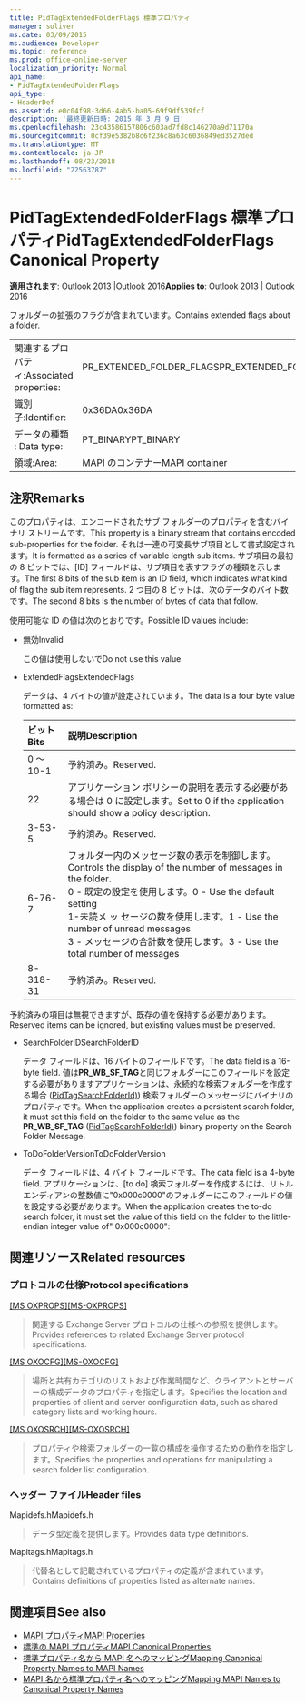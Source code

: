 ```yaml
---
title: PidTagExtendedFolderFlags 標準プロパティ
manager: soliver
ms.date: 03/09/2015
ms.audience: Developer
ms.topic: reference
ms.prod: office-online-server
localization_priority: Normal
api_name:
- PidTagExtendedFolderFlags
api_type:
- HeaderDef
ms.assetid: e0c04f98-3d66-4ab5-ba05-69f9df539fcf
description: '最終更新日時: 2015 年 3 月 9 日'
ms.openlocfilehash: 23c43586157806c603ad7fd8c146270a9d71170a
ms.sourcegitcommit: 0cf39e5382b8c6f236c8a63c6036849ed3527ded
ms.translationtype: MT
ms.contentlocale: ja-JP
ms.lasthandoff: 08/23/2018
ms.locfileid: "22563787"
---
```

# <a name="pidtagextendedfolderflags-canonical-property"></a><span data-ttu-id="e454e-103">PidTagExtendedFolderFlags 標準プロパティ</span><span class="sxs-lookup"><span data-stu-id="e454e-103">PidTagExtendedFolderFlags Canonical Property</span></span>
 
<span data-ttu-id="e454e-104">**適用されます**: Outlook 2013 |Outlook 2016</span><span class="sxs-lookup"><span data-stu-id="e454e-104">**Applies to**: Outlook 2013 | Outlook 2016</span></span> 
  
<span data-ttu-id="e454e-105">フォルダーの拡張のフラグが含まれています。</span><span class="sxs-lookup"><span data-stu-id="e454e-105">Contains extended flags about a folder.</span></span>
  
|||
|:-----|:-----|
|<span data-ttu-id="e454e-106">関連するプロパティ:</span><span class="sxs-lookup"><span data-stu-id="e454e-106">Associated properties:</span></span>  <br/> |<span data-ttu-id="e454e-107">PR_EXTENDED_FOLDER_FLAGS</span><span class="sxs-lookup"><span data-stu-id="e454e-107">PR_EXTENDED_FOLDER_FLAGS</span></span>  <br/> |
|<span data-ttu-id="e454e-108">識別子:</span><span class="sxs-lookup"><span data-stu-id="e454e-108">Identifier:</span></span>  <br/> |<span data-ttu-id="e454e-109">0x36DA</span><span class="sxs-lookup"><span data-stu-id="e454e-109">0x36DA</span></span>  <br/> |
|<span data-ttu-id="e454e-110">データの種類 : </span><span class="sxs-lookup"><span data-stu-id="e454e-110">Data type:</span></span>  <br/> |<span data-ttu-id="e454e-111">PT_BINARY</span><span class="sxs-lookup"><span data-stu-id="e454e-111">PT_BINARY</span></span>  <br/> |
|<span data-ttu-id="e454e-112">領域:</span><span class="sxs-lookup"><span data-stu-id="e454e-112">Area:</span></span>  <br/> |<span data-ttu-id="e454e-113">MAPI のコンテナー</span><span class="sxs-lookup"><span data-stu-id="e454e-113">MAPI container</span></span>  <br/> |
   
## <a name="remarks"></a><span data-ttu-id="e454e-114">注釈</span><span class="sxs-lookup"><span data-stu-id="e454e-114">Remarks</span></span>

<span data-ttu-id="e454e-115">このプロパティは、エンコードされたサブ フォルダーのプロパティを含むバイナリ ストリームです。</span><span class="sxs-lookup"><span data-stu-id="e454e-115">This property is a binary stream that contains encoded sub-properties for the folder.</span></span> <span data-ttu-id="e454e-116">それは一連の可変長サブ項目として書式設定されます。</span><span class="sxs-lookup"><span data-stu-id="e454e-116">It is formatted as a series of variable length sub items.</span></span> <span data-ttu-id="e454e-117">サブ項目の最初の 8 ビットでは、[ID] フィールドは、サブ項目を表すフラグの種類を示します。</span><span class="sxs-lookup"><span data-stu-id="e454e-117">The first 8 bits of the sub item is an ID field, which indicates what kind of flag the sub item represents.</span></span> <span data-ttu-id="e454e-118">2 つ目の 8 ビットは、次のデータのバイト数です。</span><span class="sxs-lookup"><span data-stu-id="e454e-118">The second 8 bits is the number of bytes of data that follow.</span></span>
  
<span data-ttu-id="e454e-119">使用可能な ID の値は次のとおりです。</span><span class="sxs-lookup"><span data-stu-id="e454e-119">Possible ID values include:</span></span>
  
- <span data-ttu-id="e454e-120">無効</span><span class="sxs-lookup"><span data-stu-id="e454e-120">Invalid</span></span>
    
   <span data-ttu-id="e454e-121">この値は使用しないで</span><span class="sxs-lookup"><span data-stu-id="e454e-121">Do not use this value</span></span>
    
- <span data-ttu-id="e454e-122">ExtendedFlags</span><span class="sxs-lookup"><span data-stu-id="e454e-122">ExtendedFlags</span></span>
    
   <span data-ttu-id="e454e-123">データは、4 バイトの値が設定されています。</span><span class="sxs-lookup"><span data-stu-id="e454e-123">The data is a four byte value formatted as:</span></span>
    
   |<span data-ttu-id="e454e-124">**ビット**</span><span class="sxs-lookup"><span data-stu-id="e454e-124">**Bits**</span></span>|<span data-ttu-id="e454e-125">**説明**</span><span class="sxs-lookup"><span data-stu-id="e454e-125">**Description**</span></span>|
   |:-----|:-----|
   |<span data-ttu-id="e454e-126">0 ～ 1</span><span class="sxs-lookup"><span data-stu-id="e454e-126">0-1</span></span>  <br/> |<span data-ttu-id="e454e-127">予約済み。</span><span class="sxs-lookup"><span data-stu-id="e454e-127">Reserved.</span></span>  <br/> |
   |<span data-ttu-id="e454e-128">2</span><span class="sxs-lookup"><span data-stu-id="e454e-128">2</span></span>  <br/> |<span data-ttu-id="e454e-129">アプリケーション ポリシーの説明を表示する必要がある場合は 0 に設定します。</span><span class="sxs-lookup"><span data-stu-id="e454e-129">Set to 0 if the application should show a policy description.</span></span>  <br/> |
   |<span data-ttu-id="e454e-130">3-5</span><span class="sxs-lookup"><span data-stu-id="e454e-130">3-5</span></span>  <br/> |<span data-ttu-id="e454e-131">予約済み。</span><span class="sxs-lookup"><span data-stu-id="e454e-131">Reserved.</span></span>  <br/> |
   |<span data-ttu-id="e454e-132">6-7</span><span class="sxs-lookup"><span data-stu-id="e454e-132">6-7</span></span>  <br/> |<span data-ttu-id="e454e-133">フォルダー内のメッセージ数の表示を制御します。</span><span class="sxs-lookup"><span data-stu-id="e454e-133">Controls the display of the number of messages in the folder.</span></span>  <br/> <span data-ttu-id="e454e-134">0 - 既定の設定を使用します。</span><span class="sxs-lookup"><span data-stu-id="e454e-134">0 - Use the default setting</span></span>  <br/> <span data-ttu-id="e454e-135">1-未読メ ッ セージの数を使用します。</span><span class="sxs-lookup"><span data-stu-id="e454e-135">1 - Use the number of unread messages</span></span>  <br/> <span data-ttu-id="e454e-136">3 - メッセージの合計数を使用します。</span><span class="sxs-lookup"><span data-stu-id="e454e-136">3 - Use the total number of messages</span></span>  <br/> |
   |<span data-ttu-id="e454e-137">8-31</span><span class="sxs-lookup"><span data-stu-id="e454e-137">8-31</span></span>  <br/> |<span data-ttu-id="e454e-138">予約済み。</span><span class="sxs-lookup"><span data-stu-id="e454e-138">Reserved.</span></span>  <br/> |
   
<span data-ttu-id="e454e-139">予約済みの項目は無視できますが、既存の値を保持する必要があります。</span><span class="sxs-lookup"><span data-stu-id="e454e-139">Reserved items can be ignored, but existing values must be preserved.</span></span>
    
- <span data-ttu-id="e454e-140">SearchFolderID</span><span class="sxs-lookup"><span data-stu-id="e454e-140">SearchFolderID</span></span>
    
   <span data-ttu-id="e454e-141">データ フィールドは、16 バイトのフィールドです。</span><span class="sxs-lookup"><span data-stu-id="e454e-141">The data field is a 16-byte field.</span></span> <span data-ttu-id="e454e-142">値は**PR_WB_SF_TAG**と同じフォルダーにこのフィールドを設定する必要がありますアプリケーションは、永続的な検索フォルダーを作成する場合 ([PidTagSearchFolderId)](pidtagsearchfolderid-canonical-property.md)) 検索フォルダーのメッセージにバイナリのプロパティです。</span><span class="sxs-lookup"><span data-stu-id="e454e-142">When the application creates a persistent search folder, it must set this field on the folder to the same value as the **PR_WB_SF_TAG** ([PidTagSearchFolderId)](pidtagsearchfolderid-canonical-property.md)) binary property on the Search Folder Message.</span></span>
    
- <span data-ttu-id="e454e-143">ToDoFolderVersion</span><span class="sxs-lookup"><span data-stu-id="e454e-143">ToDoFolderVersion</span></span>
    
   <span data-ttu-id="e454e-144">データ フィールドは、4 バイト フィールドです。</span><span class="sxs-lookup"><span data-stu-id="e454e-144">The data field is a 4-byte field.</span></span> <span data-ttu-id="e454e-145">アプリケーションは、[to do] 検索フォルダーを作成するには、リトル エンディアンの整数値に"0x000c0000"のフォルダーにこのフィールドの値を設定する必要があります。</span><span class="sxs-lookup"><span data-stu-id="e454e-145">When the application creates the to-do search folder, it must set the value of this field on the folder to the little-endian integer value of" 0x000c0000":</span></span>
    
## <a name="related-resources"></a><span data-ttu-id="e454e-146">関連リソース</span><span class="sxs-lookup"><span data-stu-id="e454e-146">Related resources</span></span>

### <a name="protocol-specifications"></a><span data-ttu-id="e454e-147">プロトコルの仕様</span><span class="sxs-lookup"><span data-stu-id="e454e-147">Protocol specifications</span></span>

<span data-ttu-id="e454e-148">[[MS OXPROPS]](http://msdn.microsoft.com/library/f6ab1613-aefe-447d-a49c-18217230b148%28Office.15%29.aspx)</span><span class="sxs-lookup"><span data-stu-id="e454e-148">[[MS-OXPROPS]](http://msdn.microsoft.com/library/f6ab1613-aefe-447d-a49c-18217230b148%28Office.15%29.aspx)</span></span>
  
> <span data-ttu-id="e454e-149">関連する Exchange Server プロトコルの仕様への参照を提供します。</span><span class="sxs-lookup"><span data-stu-id="e454e-149">Provides references to related Exchange Server protocol specifications.</span></span>
    
<span data-ttu-id="e454e-150">[[MS OXOCFG]](http://msdn.microsoft.com/library/7d466dd5-c156-4da9-9a01-75c78e7e1a67%28Office.15%29.aspx)</span><span class="sxs-lookup"><span data-stu-id="e454e-150">[[MS-OXOCFG]](http://msdn.microsoft.com/library/7d466dd5-c156-4da9-9a01-75c78e7e1a67%28Office.15%29.aspx)</span></span>
  
> <span data-ttu-id="e454e-151">場所と共有カテゴリのリストおよび作業時間など、クライアントとサーバーの構成データのプロパティを指定します。</span><span class="sxs-lookup"><span data-stu-id="e454e-151">Specifies the location and properties of client and server configuration data, such as shared category lists and working hours.</span></span>
    
<span data-ttu-id="e454e-152">[[MS OXOSRCH]](http://msdn.microsoft.com/library/c72e49b8-78c7-4483-ad65-e46e9133673b%28Office.15%29.aspx)</span><span class="sxs-lookup"><span data-stu-id="e454e-152">[[MS-OXOSRCH]](http://msdn.microsoft.com/library/c72e49b8-78c7-4483-ad65-e46e9133673b%28Office.15%29.aspx)</span></span>
  
> <span data-ttu-id="e454e-153">プロパティや検索フォルダーの一覧の構成を操作するための動作を指定します。</span><span class="sxs-lookup"><span data-stu-id="e454e-153">Specifies the properties and operations for manipulating a search folder list configuration.</span></span>
    
### <a name="header-files"></a><span data-ttu-id="e454e-154">ヘッダー ファイル</span><span class="sxs-lookup"><span data-stu-id="e454e-154">Header files</span></span>

<span data-ttu-id="e454e-155">Mapidefs.h</span><span class="sxs-lookup"><span data-stu-id="e454e-155">Mapidefs.h</span></span>
  
> <span data-ttu-id="e454e-156">データ型定義を提供します。</span><span class="sxs-lookup"><span data-stu-id="e454e-156">Provides data type definitions.</span></span>
    
<span data-ttu-id="e454e-157">Mapitags.h</span><span class="sxs-lookup"><span data-stu-id="e454e-157">Mapitags.h</span></span>
  
> <span data-ttu-id="e454e-158">代替名として記載されているプロパティの定義が含まれています。</span><span class="sxs-lookup"><span data-stu-id="e454e-158">Contains definitions of properties listed as alternate names.</span></span>
    
## <a name="see-also"></a><span data-ttu-id="e454e-159">関連項目</span><span class="sxs-lookup"><span data-stu-id="e454e-159">See also</span></span>

- [<span data-ttu-id="e454e-160">MAPI プロパティ</span><span class="sxs-lookup"><span data-stu-id="e454e-160">MAPI Properties</span></span>](mapi-properties.md)
- [<span data-ttu-id="e454e-161">標準の MAPI プロパティ</span><span class="sxs-lookup"><span data-stu-id="e454e-161">MAPI Canonical Properties</span></span>](mapi-canonical-properties.md)
- [<span data-ttu-id="e454e-162">標準プロパティ名から MAPI 名へのマッピング</span><span class="sxs-lookup"><span data-stu-id="e454e-162">Mapping Canonical Property Names to MAPI Names</span></span>](mapping-canonical-property-names-to-mapi-names.md)
- [<span data-ttu-id="e454e-163">MAPI 名から標準プロパティ名へのマッピング</span><span class="sxs-lookup"><span data-stu-id="e454e-163">Mapping MAPI Names to Canonical Property Names</span></span>](mapping-mapi-names-to-canonical-property-names.md)

